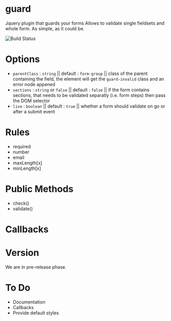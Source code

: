 # guard
Jquery plugin that guards your forms Allows to validate single fieldsets and whole form. As simple, as it could be.

![Build Status](https://travis-ci.org/mjarmoc/guard.svg?branch=master)

# Options

* `parentClass` : `string` || default : `form-group` || class of the parent containing the field, the element will get the `guard-invalid` class and an error node appened
* `sections` : `string` or `false` || default : `false` || if the form contains sections, that needs to be validated separatly (i.e. form steps) then pass the DOM selector
* `live` : `boolean` || default : `true` || whether a form should validate on go or after a submit event
 
# Rules
* required
* number
* email
* maxLength[x]
* minLength[x]

# Public Methods
* check()
* validate()

# Callbacks

# Version
We are in pre-release phase.

# To Do
* Documentation
* Callbacks
* Provide default styles
